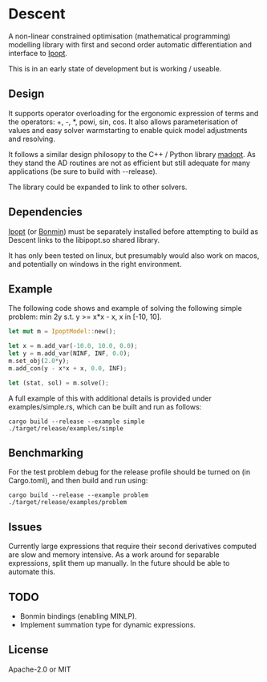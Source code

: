 # Descent

A non-linear constrained optimisation (mathematical programming) modelling
library with first and second order automatic differentiation and interface to
[Ipopt](https://projects.coin-or.org/Ipopt).

This is in an early state of development but is working / useable.

## Design

It supports operator overloading for the ergonomic expression of terms and the
operators: +, -, \*, powi, sin, cos. It also allows parameterisation of values
and easy solver warmstarting to enable quick model adjustments and resolving.

It follows a similar design philosopy to the C++ / Python library
[madopt](https://github.com/stanle/madopt). As they stand the AD routines are
not as efficient but still adequate for many applications (be sure to build
with --release).

The library could be expanded to link to other solvers.

## Dependencies

[Ipopt](https://projects.coin-or.org/Ipopt) (or
[Bonmin](https://projects.coin-or.org/Bonmin)) must be separately installed
before attempting to build as Descent links to the libipopt.so shared library.

It has only been tested on linux, but presumably would also work on macos, and
potentially on windows in the right environment.

## Example

The following code shows and example of solving the following simple problem:
min 2y s.t. y >= x*x - x, x in \[-10, 10\].

```rust
let mut m = IpoptModel::new();

let x = m.add_var(-10.0, 10.0, 0.0);
let y = m.add_var(NINF, INF, 0.0);
m.set_obj(2.0*y);
m.add_con(y - x*x + x, 0.0, INF);

let (stat, sol) = m.solve();
```

A full example of this with additional details is provided under
examples/simple.rs, which can be built and run as follows:

```
cargo build --release --example simple
./target/release/examples/simple
```

## Benchmarking

For the test problem debug for the release profile should be turned on (in
Cargo.toml), and then build and run using:

```
cargo build --release --example problem
./target/release/examples/problem
```

## Issues

Currently large expressions that require their second derivatives computed are
slow and memory intensive. As a work around for separable expressions, split
them up manually. In the future should be able to automate this.

## TODO

- Bonmin bindings (enabling MINLP).
- Implement summation type for dynamic expressions.

## License

Apache-2.0 or MIT
